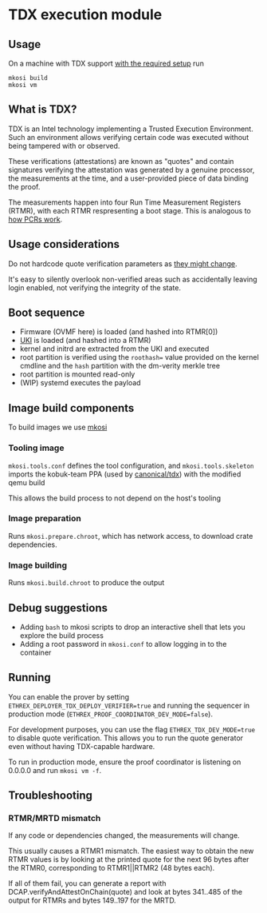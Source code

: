 # TDX execution module

## Usage

On a machine with TDX support [with the required setup](https://github.com/canonical/tdx) run
```
mkosi build
mkosi vm
```

## What is TDX?

TDX is an Intel technology implementing a Trusted Execution Environment.
Such an environment allows verifying certain code was executed without being tampered with or observed.

These verifications (attestations) are known as "quotes" and contain signatures verifying the attestation was generated by a genuine processor, the measurements at the time, and a user-provided piece of data binding the proof.

The measurements happen into four Run Time Measurement Registers (RTMR), with each RTMR respresenting a boot stage.
This is analogous to [how PCRs work](https://uapi-group.org/specifications/specs/linux_tpm_pcr_registry/).

## Usage considerations

Do not hardcode quote verification parameters as [they might change](https://cc-enabling.trustedservices.intel.com/intel-tdx-enabling-guide/02/infrastructure_setup/#tcb-recovery-tcb-r).

It's easy to silently overlook non-verified areas such as accidentally leaving login enabled, not verifying the integrity of the state.

## Boot sequence

- Firmware (OVMF here) is loaded (and hashed into RTMR[0])
- [UKI](https://uapi-group.org/specifications/specs/unified_kernel_image/) is loaded (and hashed into a RTMR)
- kernel and initrd are extracted from the UKI and executed
- root partition is verified using the `roothash=` value provided on the kernel cmdline and the `hash` partition with the dm-verity merkle tree
- root partition is mounted read-only
- (WIP) systemd executes the payload

## Image build components

To build images we use [mkosi](https://github.com/systemd/mkosi)

### Tooling image

`mkosi.tools.conf` defines the tool configuration, and `mkosi.tools.skeleton` imports the kobuk-team PPA (used by [canonical/tdx](https://github.com/canonical/tdx)) with the modified qemu build

This allows the build process to not depend on the host's tooling

### Image preparation

Runs `mkosi.prepare.chroot`, which has network access, to download crate dependencies.

### Image building

Runs `mkosi.build.chroot` to produce the output

## Debug suggestions

- Adding `bash` to mkosi scripts to drop an interactive shell that lets you explore the build process
- Adding a root password in `mkosi.conf` to allow logging in to the container

## Running

You can enable the prover by setting `ETHREX_DEPLOYER_TDX_DEPLOY_VERIFIER=true` and running the sequencer in production mode (`ETHREX_PROOF_COORDINATOR_DEV_MODE=false`).

For development purposes, you can use the flag `ETHREX_TDX_DEV_MODE=true` to disable quote verification. This allows you to run the quote generator even without having TDX-capable hardware.

To run in production mode, ensure the proof coordinator is listening on 0.0.0.0 and run `mkosi vm -f`.


## Troubleshooting

### RTMR/MRTD mismatch

If any code or dependencies changed, the measurements will change.

This usually causes a RTMR1 mismatch. The easiest way to obtain the new RTMR values is by looking at the printed quote for the next 96 bytes after the RTMR0, corresponding to RTMR1||RTMR2 (48 bytes each).

If all of them fail, you can generate a report with DCAP.verifyAndAttestOnChain(quote) and look at bytes 341..485 of the output for RTMRs and bytes 149..197 for the MRTD.
